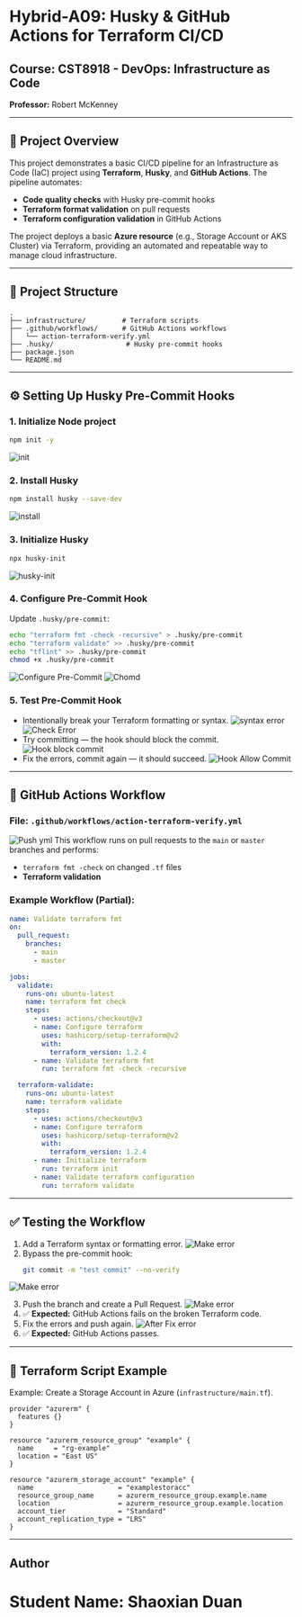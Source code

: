 # Hybrid-A09: Husky & GitHub Actions for Terraform CI/CD

## Course: CST8918 - DevOps: Infrastructure as Code  
**Professor:** Robert McKenney

---

## 📜 Project Overview

This project demonstrates a basic CI/CD pipeline for an Infrastructure as Code (IaC) project using **Terraform**, **Husky**, and **GitHub Actions**. The pipeline automates:

- **Code quality checks** with Husky pre-commit hooks
- **Terraform format validation** on pull requests
- **Terraform configuration validation** in GitHub Actions

The project deploys a basic **Azure resource** (e.g., Storage Account or AKS Cluster) via Terraform, providing an automated and repeatable way to manage cloud infrastructure.

---

## 📂 Project Structure

```
.
├── infrastructure/         # Terraform scripts
├── .github/workflows/      # GitHub Actions workflows
│   └── action-terraform-verify.yml
├── .husky/                  # Husky pre-commit hooks
├── package.json
└── README.md
```

---

## ⚙️ Setting Up Husky Pre-Commit Hooks

### 1. Initialize Node project
```bash
npm init -y
```
![init](./images/1.png)
### 2. Install Husky
```bash
npm install husky --save-dev
```
![install](./images/2.png)

### 3. Initialize Husky
```bash
npx husky-init
```
![husky-init](./images/3.png)

### 4. Configure Pre-Commit Hook
Update `.husky/pre-commit`:
```bash
echo "terraform fmt -check -recursive" > .husky/pre-commit
echo "terraform validate" >> .husky/pre-commit
echo "tflint" >> .husky/pre-commit
chmod +x .husky/pre-commit
```
![Configure Pre-Commit](./images/4.png)
![Chomd](./images/5.png)
### 5. Test Pre-Commit Hook
- Intentionally break your Terraform formatting or syntax.
![syntax error](./images/6.png)
![Check Error](./images/7.png)
- Try committing — the hook should block the commit.
![Hook block commit](./images/8.png)
- Fix the errors, commit again — it should succeed.
![Hook Allow Commit](./images/9.png)

---

## 🔄 GitHub Actions Workflow

### File: `.github/workflows/action-terraform-verify.yml`

![Push yml](./images/10.png)
This workflow runs on pull requests to the `main` or `master` branches and performs:
- `terraform fmt -check` on changed `.tf` files
- **Terraform validation**

### Example Workflow (Partial):

```yaml
name: Validate terraform fmt
on:
  pull_request:
    branches:
      - main
      - master

jobs:
  validate:
    runs-on: ubuntu-latest
    name: terraform fmt check
    steps:
      - uses: actions/checkout@v3
      - name: Configure terraform
        uses: hashicorp/setup-terraform@v2
        with:
          terraform_version: 1.2.4
      - name: Validate terraform fmt
        run: terraform fmt -check -recursive

  terraform-validate:
    runs-on: ubuntu-latest
    name: terraform validate
    steps:
      - uses: actions/checkout@v3
      - name: Configure terraform
        uses: hashicorp/setup-terraform@v2
        with:
          terraform_version: 1.2.4
      - name: Initialize terraform
        run: terraform init
      - name: Validate terraform configuration
        run: terraform validate
```

---

## ✅ Testing the Workflow

1. Add a Terraform syntax or formatting error.
![Make error](./images/11.png)
2. Bypass the pre-commit hook:
   ```bash
   git commit -m "test commit" --no-verify
   ```
![Make error](./images/13.png)
   
3. Push the branch and create a Pull Request.
![Make error](./images/131.png)
4. ✅ **Expected:** GitHub Actions fails on the broken Terraform code.
5. Fix the errors and push again.
![After Fix error](./images/14.png)
6. ✅ **Expected:** GitHub Actions passes.

---

## 🚀 Terraform Script Example

Example: Create a Storage Account in Azure (`infrastructure/main.tf`).

```hcl
provider "azurerm" {
  features {}
}

resource "azurerm_resource_group" "example" {
  name     = "rg-example"
  location = "East US"
}

resource "azurerm_storage_account" "example" {
  name                     = "examplestoracc"
  resource_group_name      = azurerm_resource_group.example.name
  location                 = azurerm_resource_group.example.location
  account_tier             = "Standard"
  account_replication_type = "LRS"
}
```

---

## Author
# Student Name: Shaoxian Duan
